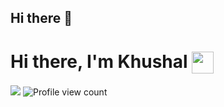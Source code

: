 ## Hi there 👋
# Hi there, I'm Khushal <img align="center" src="https://media.giphy.com/media/yxicUANit7fTdEdZgr/giphy.gif" width="35">
![](https://komarev.com/ghpvc/?username=khushalvaghasiya&abbreviated=true)
<img src="https://komarev.com/ghpvc/?username=khushalvaghasiya&label=Profile%20views&color=1f6fea&style=plastic" alt="Profile view count"/>

